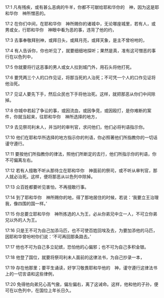 <a id="1"></a>17:1  凡有残疾，或有甚么恶病的牛羊，你都不可献给耶和华你的　神，因为这是耶和华你　神所憎恶的。  

<a id="2"></a>17:2  在你们中间，在耶和华你　神所赐你的诸城中，无论哪座城里，若有人，或男或女，行耶和华你　神眼中看为恶的事，违背了他的约，  

<a id="3"></a>17:3  去事奉敬拜别神，或拜日头，或拜月亮，或拜天象，是主不曾吩咐的，  

<a id="4"></a>17:4  有人告诉你，你也听见了，就要细细地探听；果然是真，准有这可憎恶的事行在以色列中，  

<a id="5"></a>17:5  你就要将行这恶事的男人或女人拉到城门外，用石头将他打死。  

<a id="6"></a>17:6  要凭两三个人的口作见证，将那当死的人治死；不可凭一个人的口作见证将他治死。  

<a id="7"></a>17:7  见证人要先下手，然后众民也下手将他治死。这样，就把那恶从你们中间除掉。  

<a id="8"></a>17:8  你城中若起了争讼的事，或因流血，或因争竞，或因殴打，是你难断的案件，你就当起来，往耶和华你　神所选择的地方，  

<a id="9"></a>17:9  去见祭司利未人，并当时的审判官，求问他们，他们必将判语指示你。  

<a id="10"></a>17:10  他们在耶和华所选择的地方指示你的判语，你必照著他们所指教你的一切话谨守遵行。  

<a id="11"></a>17:11  要按他们所指教你的律法，照他们所断定的去行，他们所指示你的判语，你不可偏离左右。  

<a id="12"></a>17:12  若有人擅敢不听从那侍立在耶和华你　神面前的祭司，或不听从审判官，那人就必治死。这样，便将那恶从以色列中除掉。  

<a id="13"></a>17:13  众百姓都要听见害怕，不再擅敢行事。  

<a id="14"></a>17:14  到了耶和华你　神所赐你的地，得了那地居住的时候，若说：‘我要立王治理我，像四围的国一样。’  

<a id="15"></a>17:15  你总要立耶和华你　神所拣选的人为王，必从你弟兄中立一人，不可立你弟兄以外的人为王。  

<a id="16"></a>17:16  只是王不可为自己加添马匹，也不可使百姓回埃及去，为要加添他的马匹，因耶和华曾吩咐你们说：‘不可再回那条路去。’  

<a id="17"></a>17:17  他也不可为自己多立妃嫔，恐怕他的心偏邪；也不可为自己多积金银。  

<a id="18"></a>17:18  他登了国位，就要将祭司利未人面前的这律法书，为自己抄录一本，  

<a id="19"></a>17:19  存在他那里；要平生诵读，好学习敬畏耶和华他的　神，谨守遵行这律法书上的一切言语和这些律例，  

<a id="20"></a>17:20  免得他向弟兄心高气傲，偏左偏右，离了这诫命。这样，他和他的子孙，便可在以色列中，在国位上年长日久。  
